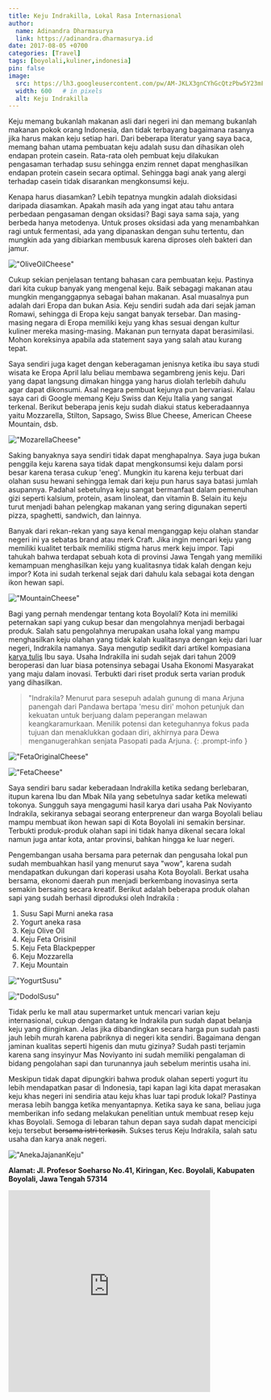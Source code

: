 ```yaml
---
title: Keju Indrakilla, Lokal Rasa Internasional
author:
  name: Adinandra Dharmasurya
  link: https://adinandra.dharmasurya.id
date: 2017-08-05 +0700
categories: [Travel]
tags: [boyolali,kuliner,indonesia]
pin: false
image:
  src: https://lh3.googleusercontent.com/pw/AM-JKLX3gnCYhGcQtzPbw5Y23mFx2FvdaNqAiVlMhCO0sS4LttaMcWgYEhgTALJAN9ape_r39ZNVshiSXil9X9RzrjrbNOa7heTMkAhByhx7oluTg5rjQrC518ITANThY1xzi1yNhqvyeRcSNXd8R2OFBcRx6Q=w2038-h1530-no?authuser=0
  width: 600   # in pixels
  alt: Keju Indrakilla
---
```


Keju memang bukanlah makanan asli dari negeri ini dan memang bukanlah makanan pokok orang Indonesia, dan tidak terbayang bagaimana rasanya jika harus makan keju setiap hari. Dari beberapa literatur yang saya baca, memang bahan utama pembuatan keju adalah susu dan dihasikan oleh endapan protein casein. Rata-rata oleh pembuat keju dilakukan pengasaman terhadap susu sehingga enzim rennet dapat menghasilkan endapan protein casein secara optimal. Sehingga bagi anak yang alergi terhadap casein tidak disarankan mengkonsumsi keju. 

Kenapa harus diasamkan? Lebih tepatnya mungkin adalah dioksidasi daripada diasamkan. Apakah masih ada yang ingat atau tahu antara perbedaan pengasaman dengan oksidasi? Bagi saya sama saja, yang berbeda hanya metodenya. Untuk proses oksidasi ada yang menambahkan ragi untuk fermentasi, ada yang dipanaskan dengan suhu tertentu, dan mungkin ada yang dibiarkan membusuk karena diproses oleh bakteri dan jamur.

!["OliveOilCheese"](https://lh3.googleusercontent.com/pw/AM-JKLW7iIeC3egGZ5uG6-D5lLl5bUwSOuuBbmXNSUULKE21kM-bP3jcYUQJmfWZCtTJ758ooxfXPxsb1lVoc7Ao4bSnv6fkDJyLg-ghgXLhf4866ssV94Y2iraXSv59np57moQfhKbX6sAibhdcbMav0Eipow=w400-no?authuser=0 "Olive Oil Cheese")

Cukup sekian penjelasan tentang bahasan cara pembuatan keju. Pastinya dari kita cukup banyak yang mengenal keju. Baik sebagagi makanan atau mungkin menganggapnya sebagai bahan makanan. Asal muasalnya pun adalah dari Eropa dan bukan Asia. Keju sendiri sudah ada dari sejak jaman Romawi, sehingga di Eropa keju sangat banyak tersebar. Dan masing-masing negara di Eropa memiliki keju yang khas sesuai dengan kultur kuliner mereka masing-masing. Makanan pun ternyata dapat berasimilasi. Mohon koreksinya apabila ada statement saya yang salah atau kurang tepat.

Saya sendiri juga kaget dengan keberagaman jenisnya ketika ibu saya studi wisata ke Eropa April lalu beliau membawa segambreng jenis keju. Dari yang dapat langsung dimakan hingga yang harus diolah terlebih dahulu agar dapat dikonsumi. Asal negara pembuat kejunya pun bervariasi. Kalau saya cari di Google memang Keju Swiss dan Keju Italia yang sangat terkenal. Berikut beberapa jenis keju sudah diakui status keberadaannya yaitu Mozzarella, Stilton, Sapsago, Swiss Blue Cheese, American Cheese Mountain, dsb.

!["MozarellaCheese"](https://lh3.googleusercontent.com/pw/AM-JKLWM8P5FkMhA6v9n-Q7I0z6CKNLuNtUn6Bgt_p1FFXQI3vk2O9WzQU4A_3xsHIZZ9YazIx3q09IbzQ_U9fZ3hC6m8_uRLbxprARLXXi43yOm3NflAivDY0V0CCw5sDhf2HvQ5S0WUXOpyToUD_3djXoiig=w400-no?authuser=0 "Mozarella Cheese")

Saking banyaknya saya sendiri tidak dapat menghapalnya. Saya juga bukan penggila keju karena saya tidak dapat mengkonsumsi keju dalam porsi besar karena terasa cukup 'eneg'. Mungkin itu karena keju terbuat dari olahan susu hewani sehingga lemak dari keju pun harus saya batasi jumlah asupannya. Padahal sebetulnya keju sangat bermanfaat dalam pemenuhan gizi seperti kalsium, protein, asam linoleat, dan vitamin B. Selain itu keju turut menjadi bahan pelengkap makanan yang sering digunakan seperti pizza, spaghetti, sandwich, dan lainnya.

Banyak dari rekan-rekan yang saya kenal menganggap keju olahan standar negeri ini ya sebatas brand atau merk Craft. Jika ingin mencari keju yang memiliki kualitet terbaik memiliki stigma harus merk keju impor. Tapi tahukah bahwa terdapat sebuah kota di provinsi Jawa Tengah yang memiliki kemampuan menghasilkan keju yang kualitasnya tidak kalah dengan keju impor? Kota ini sudah terkenal sejak dari dahulu kala sebagai kota dengan ikon hewan sapi.

!["MountainCheese"](https://lh3.googleusercontent.com/pw/AM-JKLUJxCzVRP6xq-W5JOSNdwJzGbEe1BINPUZmGqk-KuPbO0HWZx_x0FrS5UoIE18_JpBnOnqxnARFIx-JOQrp6K-oioivsVV0JTubwY1AO1KH2ey9sAF6effHxnCX9LLgW0crvInnIiKpRvtMflAgtghmXA=w400-no?authuser=0 "Mountain Cheese")

Bagi yang pernah mendengar tentang kota Boyolali? Kota ini memiliki peternakan sapi yang cukup besar dan mengolahnya menjadi berbagai produk. Salah satu pengolahnya merupakan usaha lokal yang mampu menghasilkan keju olahan yang tidak kalah kualitasnya dengan keju dari luar negeri, Indrakila namanya. Saya mengutip sedikit dari artikel kompasiana [karya tulis](https://www.kompasiana.com/nprih/keju-indrakila-pasopati-rezeki-boyolali_595e4407cba8ac03ac2f6292) Ibu saya. Usaha Indrakilla ini sudah sejak dari tahun 2009 beroperasi dan luar biasa potensinya sebagai Usaha Ekonomi Masyarakat yang maju dalam inovasi. Terbukti dari riset produk serta varian produk yang dihasilkan. 

> "Indrakila? Menurut para sesepuh adalah gunung di mana Arjuna panengah dari Pandawa bertapa 'mesu diri' mohon petunjuk dan kekuatan untuk berjuang dalam peperangan melawan keangkaramurkaan. Menilik potensi dan keteguhannya fokus pada tujuan dan menaklukkan godaan diri, akhirnya para Dewa menganugerahkan senjata Pasopati pada Arjuna.
{: .prompt-info }

!["FetaOriginalCheese"](https://lh3.googleusercontent.com/iYr6bV86JqR_RKmZ28jXk5-esf9myIag8mGryDMtoTPNpgCAPkiKB9zA1v0DRiLV1PAvN_vwalJ2aL2QBRPz7LG1_QfY33P4Eo1guxq8bQm2q_hrHlGLrEHmswRdTzXzabAFY5Bc1SKS1vzX3Gn1FZfysvC3NXo7T67xRmASa4i9PNnXqUNtoLZp9amMmY8nKWFiUm2tefLZGzByn0mosKVOacgLoa8ZJMIdbWlQc5Xo-f4eJC5r0feXvigRK1eWiv3dniAz5d0GGTvG_Bp_BWIsZppoPuZ2iN9_dCAmgdMqcsQ_8mKmafuRRzuYRixWLYEMNtH0alTVciMn35wHGfkjXeVav8rLsEoOXriAyyWoo4gvmIHxbLxZHZGBP0ZZEKf_p8zjEcj0tAvens4ZuJZ-hwk3UReN4MyXibyHIfgff1x24CVGV_194UqKms7Kyi9oEymLKzdmpKgAxX63I7cgMjLSWxPeiG7TF5XWdn3ioviuHnszdVlP6cZZnuKNHLeLAA9GUXoJlmilf2LfEl4zYLrF1KO9o_GQClUqxoSL5nuwzTFCqbhdD9Qq5VGz5jetO36VidmUHzuPXHR32Gr56okHj0PAIIp3W-KJRdo6ci9bwoRDaARcwwYHKRXhdrENL5a4p_h1HCRnHlvj6_bHBATaG6IAw-0=w400-no)

!["FetaCheese"](https://lh3.googleusercontent.com/mXmWCcBHUyI7-wlX7tZp0DvUdZE7ULbZ3peB96mPO9hAwJ6C5jpTyBa0Z3gUpWIRI3rNm2mEBTYC-UL1MnCEmUUSh0WXqixtRUzdqjEBb1Uq7avKJmbNhsFcPBYoDXsS_Fdm5eGMyE1DhCp0TTX6CwU-bnVRMuTZG9GNTik2lJj2Q7fSjYZ5oWdPmdTvVSb2Y5c-Jg7Y1JeSrNp-OtCyLCmWg7iOMcMRdTAw8m0NUHUwepca4OkZr8AUgp9_HpcwqTowPWioR8d9QYGyQm5MpQWxUjcEoifaZxC5eN3ZHL-ba-xRPAkOAy4ZS9z5uin8fiV71ndZG0i2j-epl_u-cXQT4-qOQ5jcFDp9ZrTckAZupxpRVH170qp1vCrVkXEHMfV71h7MtY5NJMBe7ygf2Tjjqgy2ztMX-JDSj2ML_kPiCQ2gAYiJ9WSzv9q0lslelNwrkIM6Ry1M_jggsGF8ElxHLiwTxsXmCnUF4dgHATyKqNjOmC1G65ZjXTugMsId-wIUf1gmFMcOMuMs1hIYJ8CciO8epLU3hmYlAYD8Q_Agfu2jFcPkXc-jkvUN9UMkRiYL-Q_053oFKnx9Uut8bnFsIitXUKAI3LSiFgdAcl4d4NbUyI3BDq-LTYw0t8fPJEsC6lxkqNh3Ku6om8M66YL-x3FxvSVeed8=w400-no)

Saya sendiri baru sadar keberadaan Indrakilla ketika sedang berlebaran, itupun karena Ibu dan Mbak Nila yang sebetulnya sadar ketika melewati tokonya. Sungguh saya mengagumi hasil karya dari usaha Pak Noviyanto Indrakila, sekiranya sebagai seorang enterpreneur dan warga Boyolali beliau mampu membuat ikon hewan sapi di Kota Boyolali ini semakin bersinar. Terbukti produk-produk olahan sapi ini tidak hanya dikenal secara lokal namun juga antar kota, antar provinsi, bahkan hingga ke luar negeri. 

Pengembangan usaha bersama para peternak dan pengusaha lokal pun sudah membuahkan hasil yang menurut saya "wow", karena sudah mendapatkan dukungan dari koperasi usaha Kota Boyolali. Berkat usaha bersama, ekonomi daerah pun menjadi berkembang inovasinya serta semakin bersaing secara kreatif. Berikut adalah beberapa produk olahan sapi yang sudah berhasil diproduksi oleh Indrakila :
1. Susu Sapi Murni aneka rasa
2. Yogurt aneka rasa
3. Keju Olive Oil
4. Keju Feta Orisinil
5. Keju Feta Blackpepper
6. Keju Mozzarella
7. Keju Mountain

!["YogurtSusu"](https://lh3.googleusercontent.com/pw/AM-JKLW5QeME0mSAwtXO01oUIF2dLFBodZNmv5kfYt63OnaVc4f67rrwYey9bitaJMtTqxTS0IjCigI8LZxL3Cr1mk8AUFvnu7nMVu-DOnecTl12roRP7OqZtbqjgYAF7uJxgM1VwEX0T5RvEVEsKlBmvX-wnA=w400-no?authuser=0)

!["DodolSusu"](https://lh3.googleusercontent.com/oCSMkGor2yyeerHG8eed5s_1AHLHs2WiPka4R7CbMLlrAYtTzc788stLV8uQmdl0_tYPNCU7rlKhJiZW1G7nJRSwjpCG1G-HKNKWWZ85f7x6-zz5w5zZGH5Fv6MjcKNpXbPE1Q9TTAENi_5mX7uR5sRBUGgOxmWKr6jJ740HgVzPweKQdh_eM_1szxtOO7XoXnWl4e5fY9XCkfp8xHlWdljs07smBopQFqEcKshc_0pAbkHOwHghUTqas_Kv3_Wywr4eX6g6BTwgmEYoz6-RrZAnLD0QCDIGQshWVku6whRTxyF4TjZdKO_xjoUUHND_Qlcz2dOZIoWQkFmrU2FDMsWa8LYqsT8DcD0HHOpKPfSpnkw9ghKLt6J0cPfFeQHQJ0lopsRYD7lrPm-_kg2O6xcKU-p6VQmil9BehU_Bsl8HgwIzswgI8kKFyq8KAK0I8W4S9c_9_ebR1V_CKpdMIqYVAndVRGdsoK2wTGbiKskB5IatN1DHlRpG_rWGTRn1tF4gSfl6nQwaqzhyAL6_qEw5eWbIrefdXKZUUz-Hpu-94w9RnxNf_tqv9qphFTTbpQp0o7foOxRZWl4q7jG_cdYT53DvwTOzRJhJ6_LfD8JnEvVloRdBCNb5mXtow_dP_P6Y29m5h3FSw53EhefWOX_KP5Xcp7aeJ4k=w400-no)

Tidak perlu ke mall atau supermarket untuk mencari varian keju internasional, cukup dengan datang ke Indrakila pun sudah dapat belanja keju yang diinginkan. Jelas jika dibandingkan secara harga pun sudah pasti jauh lebih murah karena pabriknya di negeri kita sendiri. Bagaimana dengan jaminan kualitas seperti higenis dan mutu gizinya? Sudah pasti terjamin karena sang insyinyur Mas Noviyanto ini sudah memiliki pengalaman di bidang pengolahan sapi dan turunannya jauh sebelum merintis usaha ini.

Meskipun tidak dapat dipungkiri bahwa produk olahan seperti yogurt itu lebih mendapatkan pasar di Indonesia, tapi kapan lagi kita dapat merasakan keju khas negeri ini sendiria atau keju khas luar tapi produk lokal? Pastinya merasa lebih bangga ketika menyantapnya. Ketika saya ke sana, beliau juga memberikan info sedang melakukan penelitian untuk membuat resep keju khas Boyolali. Semoga di lebaran tahun depan saya sudah dapat mencicipi keju tersebut <del>bersama istri terkasih</del>. Sukses terus Keju Indrakila, salah satu usaha dan karya anak negeri.

!["AnekaJajananKeju"](https://lh3.googleusercontent.com/0mU36cDbvdg04-aMZSjeX2_F_NiOBd6r5c--z1ApeeaoaSMpgZfh4rK1uNj_WV9-p5ffvIVTb2NCQLMubaTUlPW5hmmefdmA0Y7I_KJdgvuDlrgV9-Fj8U23kdxv7XdtJ-6YEsWA9f6tDjDLUTTWTO5zE6fhHD5ZKiB-NrN4_mCH4RpAI9gszL1L3j3h0J2kFlgO9p2Leu5sNocci6hhzfq6CcOPqbB_1OUlpx7g1Dpl0qMUiM5EzwHwZyhnXiDjSFje5UNzAoQLcrLzVHkScITzdRM4Pt39jSf9aZFOE3ve4J1Axk0burRLqLoUZiWhqM4pS5_usJuq8iAFZPAo36DiVN0NJu1G_K5IFscePSvlQD6fTq1mrfSzomXW_dEGnznEFYC68qCN6Y_5ObhmEsAkoTOcwLoEbe0dUevfpZmBOX8pgD0DSCOcSvaNVBNh3bO-DcuFlJ_HA9cKdqH0UfJEnfPYpEZiFEiiDJw64ORwFdZ5CmnY7-XW2JBTVX3GHxnUFJPZiylYfwNAcErlq4ohP1709-WOfBAZmPakOaMpFbncCaH3pNlG2-MafjapfWP6oBirX1bOgQJf_ZewoqaKdtyjm2vNDLWmAa00E9ayXfARc66RrnwHROOtEgjRS2OIlOUr-icejCVeAFV0CMYo9zbjJJgdC-A=w850-h637-no)

**Alamat: Jl. Profesor Soeharso No.41, Kiringan, Kec. Boyolali, Kabupaten Boyolali, Jawa Tengah 57314**
<div class="mapouter"><div class="gmap_canvas"><iframe width="400" height="400" id="gmap_canvas" src="https://maps.google.com/maps?q=keju%20indrakilla&t=&z=19&ie=UTF8&iwloc=&output=embed" frameborder="0" scrolling="no" marginheight="0" marginwidth="0"></iframe><a href="https://putlocker-is.org"></a><br><style>.mapouter{position:relative;text-align:right;height:400px;width:400px;}</style><a href="https://www.embedgooglemap.net">how to embed google maps</a><style>.gmap_canvas {overflow:hidden;background:none!important;height:400px;width:400px;}</style></div></div>